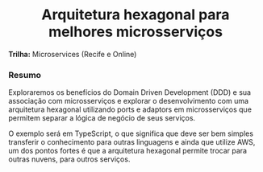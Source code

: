 <div align="center">

# Arquitetura hexagonal para melhores microsserviços

</div>

**Trilha:** Microservices (Recife e Online)

### Resumo

Exploraremos os benefícios do Domain Driven Development (DDD) e sua associação
com microsserviços e explorar o desenvolvimento com uma arquitetura hexagonal
utilizando ports e adaptors em microsserviços que permitem separar a lógica de
negócio de seus serviços.

O exemplo será em TypeScript, o que significa que deve ser bem simples
transferir o conhecimento para outras linguagens e ainda que utilize AWS, um dos
pontos fortes é que a arquitetura hexagonal permite trocar para outras nuvens,
para outros serviços.
